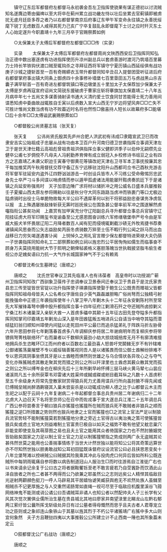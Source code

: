 <!-- { "loadSidebar": true } -->
　　镇守辽东后军都督府左都督马永初袭金吾左卫指挥使骁果有谋正德初以讨流贼知名遂膺边寄由偏禆以至大将卒在蓟州累立战功畿左恃以壮后坐累去官蓟镇即被虏扰无虗月廷臣多荐之者乃以右都督掌南京后府事辽东甲午军变命永往镇之永善抚绥麾下锐丁无虑数百人咸得其死力己亥广宁卒复鼓乱永即督麾下士讨之应时歼灭东土人心始定遂升今职嘉靖十九年三月卒于官赐祭葬如例 

　　○太保兼太子太傅后军都督府左都督□□□传（实录） 

　　实录 
　　太保兼太子太傅后军都督府左都督周尚文陜西西安后卫指挥同知弘治正德中数出塞逐虏有功进指挥使历升凉州副总兵以套虏善游时渡河乃筑墙百里募力士持长竿铁钩伏渡口贼至辄钩杀之寻拜征西将军镇守宁夏历镇山西延绥俱有战功庚子沙城之捷斩首至一百有奇赐蟒衣玉带升都督同知辛丑召入提督团营听征进后府右都督掌府事出镇大同条上御虏四十余事修补墙堡七百里垦田五万与虏战黑山杀吉囊子满罕斩首一百有奇进左都督筑镇口等边墩堡五十里加太子太保荐加少保兼太子太傅是岁虏再寇宣府诏尚文简锐东援破虏于曹家庄斩将搴旗加太保嘉靖二十八年五月病卒年七十五尚文多谋善骑射读书通大义清约爱士饮食同甘苦能得士死力善用间谍悉知虏中委曲故战辄胜自壬寅以后虏数入宣大山西无宁岁边将望风奔□□亡失不可胜计惟尚文数当虏有功不败葢近时名将也然性□傲喜持人短长以故幕府多□能堪□后十余年□□太傅谥武襄赐祭葬如□ 

　　○都督殷公尚贤墓志铭（张天复） 

　　张天复 
　　公讳尚贤氏殷其先庐州合肥人洪武初有讳成□隶籍宣武卫巳而改隶安吉实公始祖成子忠屡从战有功由本卫百户升河南归德卫世袭指挥佥事调天津左卫于是世天津仕籍云高祖彪曾祖贵祖洪俱指挥佥事父健即洪季子以伯仲无嗣缵先业健卒公甫七岁倜傥不凡母夫人冯躬勤养育俾有成立弱冠入乡校修诗书俎豆之业有四方之志嘉靖乙未袭父职迨壬寅春守御黄花等镇改祀天津右卫寻军本卫事抚按廉其忠干每加推奖丙午秋用督抚交荐守备辽东宁远移驻沈阳升山西都司佥书己酉秋充游击将军督军驻延安内盗外讧四野汹汹游击一时创设兵皆市人不习练公受命儆惕厉忠武身先士卒严刁斗多间谍以哨虏情而参以遁甲孤虗诸法用能屡歼黠虏奏凯廷下于是诸镇之兵延安称强焉时　天子加意边陲广求将材以储折冲之用公威名日盛本兵屡推毂壬子夏擢山西太原左参将赐勑以往是秋分守大同东路路当虏冲而铁裹门等口尤极边隘虏骑时出役士马单脆物故每大半公曰不遇犀革何以别干将邪益励忠奋谋务净虏氛以报　主上殊遇屡挫敌锋斩获无筭时廵抚侯公在围急甚公督率前军冲之围遂解然虏囓指衔公甚矣功闻　上嘉赏有加甲寅充分守辽阳副总兵寻升都督佥事总兵官镇守辽阳挂征虏大将军印赐玺书宠谕备至公尤感恩图奋训练六军修缮墩堡申严号令由是军威大振犬羊怀畏居辽阳二月降者数百人闻有犯而侵境辄剿截沙碛无外牧焉捷书荐奏诸镇闻风思奋而公矢志益励矣丙辰冬虏骑数万猝至士伍不睱行列公闻之跃马而出血战移日力穷矢竭遂遇害讣闻　上悯悼久之用礼官言赠少保左都督特进荣禄大夫仍荫一子世袭指挥同知命礼工二部祭葬如例立祠以旌忠烈公平居恂恂如儒生而临事奋不顾身万夫莫挠用能树大节于熙明之朝俾毡裘格义塞胆落魄当世执戟披坚脂韦偷生者视公亦足媿矣语曰力抗一大气作长城国家神气不于公有赖焉 

　　○都督沈希仪生墓碑记（唐顺之） 

　　唐顺之 
　　沈氏世官奉议卫其先临淮人也有讳葆者　高皇帝时以功授湖广蕲州卫指挥同知改广西驯象卫葆传子忠调奉议卫景泰间迁奉议卫于贵县于是沈氏家贵县忠三传至锭皆世官锭以功升指挥使子瑛袭指挥使娶于鲍生公公既贵而赠祖父皆都指挥同知祖母母皆夫人公名希仪字唐佐自少英气磊磊雄胆略广俗尚弩而公独精弓射能挽强命中正德三年袭指挥使年十八掌卫甲八年剿木头十二年征永安剿陈村所至常先大军摧锋毒弩中膊中股升都指挥佥事十四年征府江剿滑石歼之夺还贼所卤掠剿义宁桑江杉木诸巢深入亲斩大酋一人首虏多礧中其颠十五年征古田先登夺隘多升都指挥同知掌司印嘉靖五年剿龙山深入是年田酋猛叛五哨进兵公自请当中哨夺其隘而潜结猛妇翁归顺知州璋使内间猛以走死田州平公最巳而追杀猛弟礼于阵跌马折左胁骨六年升思田参将七年剿落春首虏多八年调柳庆参将居二年谢病明年而复柳庆参将带镖佩弩箐栈联络环广右而巢者以千数柳庆最劲小劫大掠烧城掊库无月不有廓清难擅地拥兵杀生恣睢环□江而州府者以百数右江最劲喜人怒兽吁党鬬雠无岁不有钤辖难公御诸猺荡巢摧壁不专以威绥辑善猺视同吾人是以诸猺畏而信公御土酋解纷排难不专以恩洞其阴事坐偾其牙是以土酋睦而惧然则世雄之与乌合情状各异攻心之与夺气变化亦殊猺贼虑其散走聚其党而猎之则公之所以歼渌里也土酋虑其薮众散其党而孤之则公之所以缚岑金也在柳庆先后十三年所剿早岭怀缚三层马峡火黄马辇七山昙应诸溪峝凡五十余所获覃韦邓雷诸大姓渠帅或馘或磔或剜目截耳纵之凡数十人首虏积至五千余级身大将常先登散家财赏得狼兵死力尤善用谍兵行所向虽肘腋不得先闻或巳傅贼垒贼尚醉酒齁寝其入巢未尝妄杀是以动辄成功柳人德之比于山都督云木主而生祀之以配于云祠十九年复谢病二十年起都督佥事总兵贵州居二年谢病归二十二年北虏大入边召天下名将至京师公在召中而佐戎事于宣大遂总兵江淮二十五年调总兵广西公参将尝奏言于朝曰狼兵亦猺獞也猺獞所在贼而狼兵死不敢贼者非狼兵之顺而猺獞之逆□所措置之势则然也狠兵地隶之土官而猺獞也□之流官上官法严足以制狼兵流官势轻不能制猺獞莫若割猺獞地分隶之旁近土官得古以夷治夷之策可使猺獞皆狼兵矣或虑土官地大则益难制土官富贵巳极自以如天之福势不敢有他望又躭恋巢穴非能变即使变及其萌芽图之易也且夫土官之能用其众者倚国家之力也不然肘腋姻党皆勍敌矣国家之力足以制土官土官之力足以制猺獞臂指之势成则两广永无盗贼其论甚伟然世莫之能用也公善揣事情练于当世大计然世独以能将知公公将其奇策远算世亦不尽知然世独以胆勇敢战知公耳初田猛既诛督府议设流官公曰必且挟思恩变矣十八年立堡弩滩以控峡贼公曰贼据其险我乘其冲此与投肉虎口何异后皆如所料公既连贼所中每阴雨辄痛自参将数以病告制道冠山人服治生□而时往游焉自江淮徙广右也以书来请余记余复于公曰古之将者据鞍矍铄至老不敢言疲若乃自茔竁卧而饮酒此山泽自放者之所也二者甚不两得而公乃欲兼之耶虽然公之志则远矣公人精悍其临敌目光逆射两颧頳色挺刀一呼人马辟易其平居嬉怡谑笑臧获舆庖无不欢然处族人虽雠至相贼杀不记更厚施之与人交重然诺肠胃如直绳一视可尽至于临敌应机腹里溪谷飞箝网络神鬼不能测或诮公谲公曰吾谲贼耳非谲人也知公者以然配帅夫人子三长学有父风其次觉次黉俱业儒所治生墓在贵县城北其地曰廖家井南望渌里北睇龙山左黔右郁两江萦纡皆公曩所挥戈斩级处异日有过公墓者得母慨然而思乎且夫古者人君尊宠立功之臣则或之象祁连山象铁山于其墓以旌其烈于不朽公平诸猺靖广右猺中多大山则宜何象然　夫子方且鞭挞四夷以大事推毂公公所建立计不止西南一陲也其所象葢未定云 

　　○叙都督沈公广右战功（唐顺之） 

　　唐顺之 
